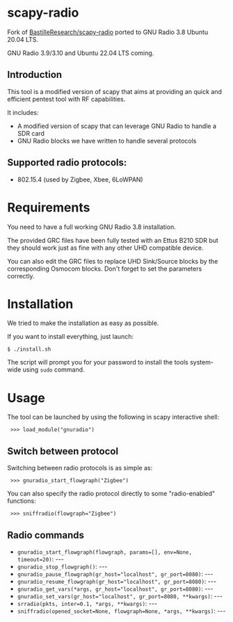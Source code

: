 # scapy-radio

Fork of [BastilleResearch/scapy-radio](https://github.com/BastilleResearch/scapy-radio) ported to GNU Radio 3.8 Ubuntu 20.04 LTS.

GNU Radio 3.9/3.10 and Ubuntu 22.04 LTS coming.


## Introduction

This tool is a modified version of scapy that aims at providing an quick and
efficient pentest tool with RF capabilities.

It includes:

* A modified version of scapy that can leverage GNU Radio to handle a SDR card
* GNU Radio blocks we have written to handle several protocols


## Supported radio protocols:

* 802.15.4 (used by Zigbee, Xbee, 6LoWPAN)


# Requirements

You need to have a full working GNU Radio 3.8 installation.

The provided GRC files have been fully tested with an Ettus B210 SDR but they
should work just as fine with any other UHD compatible device.

You can also edit the GRC files to replace UHD Sink/Source blocks by the
corresponding Osmocom blocks. Don't forget to set the parameters correctly.


# Installation

We tried to make the installation as easy as possible.

If you want to install everything, just launch:

`$ ./install.sh`

The script will prompt you for your password to install the tools system-wide
using `sudo` command.


# Usage

The tool can be launched by using the following in scapy interactive shell:

` >>> load_module("gnuradio")`

## Switch between protocol

Switching between radio protocols is as
simple as:

` >>> gnuradio_start_flowgraph("Zigbee")`

You can also specify the radio protocol directly to some "radio-enabled" functions:

` >>> sniffradio(flowgraph="Zigbee")`

## Radio commands

* `gnuradio_start_flowgraph(flowgraph, params=[], env=None, timeout=20)`: ---
* `gnuradio_stop_flowgraph()`: ---
* `gnuradio_pause_flowgraph(gr_host="localhost", gr_port=8080)`: ---
* `gnuradio_resume_flowgraph(gr_host="localhost", gr_port=8080)`: ---
* `gnuradio_get_vars(*args, gr_host="localhost", gr_port=8080)`: ---
* `gnuradio_set_vars(gr_host="localhost", gr_port=8080, **kwargs)`: ---
* `srradio(pkts, inter=0.1, *args, **kwargs)`: ---
* `sniffradio(opened_socket=None, flowgraph=None, *args, **kwargs)`: ---


